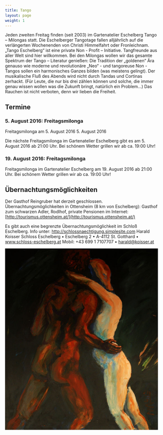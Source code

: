 ```yaml
---
title: Tango
layout: page
weight: 1
---
```


Jeden zweiten Freitag finden (seit 2003) im Gartenatelier Eschelberg Tango – Milongas statt. Die Eschelberger Tangotage fallen alljährlich auf die verlängerten Wochenenden von Christi Himmelfahrt oder Fronleichnam.  
„Tango Eschelberg“ ist eine private Non - Profit – Initiative. Tangfreunde aus aller Welt sind hier willkommen.
Bei den Milongas wollen wir das gesamte Spektrum der Tango – Literatur genießen: Die Tradition der „goldenen“ Ära genauso wie moderne und revolutionäre „Neo“ - und tangoreuse Non -Tangos sollen ein harmonisches Ganzes bilden (was meistens gelingt).
Der musikalische Fluß des Abends wird nicht durch Tandas und Cortinas zerhackt. (Für Leute, die nur bis drei zählen können und solche, die immer genau wissen wollen was die Zukunft bringt, natürlich ein Problem...) Das Rauchen ist nicht verboten, denn wir lieben die Freiheit.

## Termine

### 5. August 2016: Freitagsmilonga


Freitagsmilonga am 5. August 2016
5. August 2016

Die nächste Freitagsmilonga im Gartenatelier Eschelberg gibt es am 5. August 2016 ab 21:00 Uhr.
Bei schönem Wetter grillen wir ab ca. 19:00 Uhr!

### 19. August 2016: Freitagsmilonga


Freitagsmilonga im Gartenatelier Eschelberg am 19. August 2016 ab 21:00 Uhr.
Bei schönem Wetter grillen wir ab ca. 19:00 Uhr!


## Übernachtungsmöglichkeiten

Der Gasthof Reingruber hat derzeit geschlossen. Übernachtungsmöglichkeiten in Ottensheim (8 km von Eschelberg): Gasthof zum schwarzen Adler, Rodlhof, private Pensionen im Internet: [http://tourismus.ottensheim.at/](http://tourismus.ottensheim.at/)

 Es gibt auch eine begrenzte Übernachtungsmöglichkeit im Schloß Eschelberg.
Info unter:
http://schlossnaechtigung.simplesite.com
Harald Koisser
Schloss Eschelberg • Eschelberg 2  •  A-4112 St. Gotthard •  www.schloss-eschelberg.at Mobil: +43 699 1 7107707 • harald@koisser.at

![Titel](/files/tango/TB12_249.jpg)
